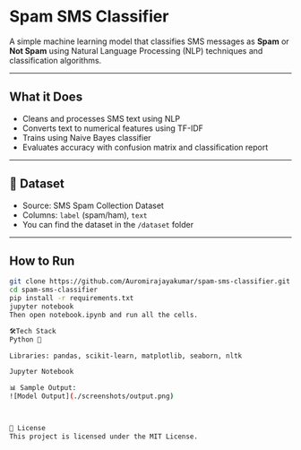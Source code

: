 #  Spam SMS Classifier

A simple machine learning model that classifies SMS messages as **Spam** or **Not Spam** using Natural Language Processing (NLP) techniques and classification algorithms.

---

##  What it Does

- Cleans and processes SMS text using NLP
- Converts text to numerical features using TF-IDF
- Trains using Naive Bayes classifier
- Evaluates accuracy with confusion matrix and classification report

---

## 📁 Dataset

- Source: SMS Spam Collection Dataset
- Columns: `label` (spam/ham), `text`
- You can find the dataset in the `/dataset` folder

---

##  How to Run

```bash
git clone https://github.com/Auromirajayakumar/spam-sms-classifier.git
cd spam-sms-classifier
pip install -r requirements.txt
jupyter notebook
Then open notebook.ipynb and run all the cells.

🛠️Tech Stack
Python 🐍

Libraries: pandas, scikit-learn, matplotlib, seaborn, nltk

Jupyter Notebook

📊 Sample Output:
![Model Output](./screenshots/output.png)



📜 License
This project is licensed under the MIT License.

